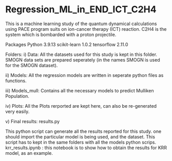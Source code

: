 # Regression_ML_in_END_ICT_C2H4
This is a machine learning study of the quantum dynamical calculations using PACE program suits on ion-cancer therapy (ICT) reaction. C2H4 is the system which is bombarded with a proton projectile.

Packages
Python 3.9.13
scikit-learn 1.0.2 
tensorflow 2.11.0

Folders:
i) Data: All the datasets used for this study is kept in this folder. SMOGN data sets are prepared seperately (in the names SMOGN is used for the SMOGN dataset). 

ii) Models: All the regression models are written in seperate python files as functions.

iii) Models_mull: Contains all the necessary models to predict Mulliken Population.

iv) Plots: All the Plots rerported are kept here, can also be re-generated very easily.

v) Final results: results.py

This python script can generate all the results reported for this study. one should import the particular model is being used, and the dataset. This script has to kept in the same folders with all the models python scrips. 
krr_results.ipynb : this notebook is to show how to obtain the results for KRR model, as an example. 
